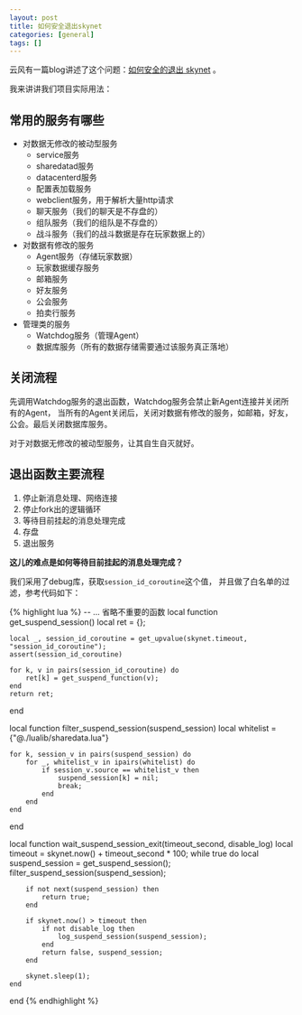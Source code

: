 ```yaml
---
layout: post
title: 如何安全退出skynet
categories: [general]
tags: []
---
```


云风有一篇blog讲述了这个问题：[如何安全的退出 skynet](http://blog.codingnow.com/2013/08/exit_skynet.html) 。

我来讲讲我们项目实际用法：

## 常用的服务有哪些

- 对数据无修改的被动型服务
    - service服务
    - sharedatad服务
    - datacenterd服务
    - 配置表加载服务
    - webclient服务，用于解析大量http请求
    - 聊天服务（我们的聊天是不存盘的）
    - 组队服务（我们的组队是不存盘的）
    - 战斗服务（我们的战斗数据是存在玩家数据上的）
- 对数据有修改的服务
    - Agent服务（存储玩家数据）
    - 玩家数据缓存服务
    - 邮箱服务
    - 好友服务
    - 公会服务
    - 拍卖行服务
- 管理类的服务
    - Watchdog服务（管理Agent）
    - 数据库服务（所有的数据存储需要通过该服务真正落地）

## 关闭流程

先调用Watchdog服务的退出函数，Watchdog服务会禁止新Agent连接并关闭所有的Agent，
当所有的Agent关闭后，关闭对数据有修改的服务，如邮箱，好友，公会。最后关闭数据库服务。

对于对数据无修改的被动型服务，让其自生自灭就好。

## 退出函数主要流程

1. 停止新消息处理、网络连接
1. 停止fork出的逻辑循环
1. 等待目前挂起的消息处理完成
1. 存盘
1. 退出服务

**这儿的难点是如何等待目前挂起的消息处理完成？**

我们采用了debug库，获取`session_id_coroutine`这个值，
并且做了白名单的过滤，参考代码如下：

{% highlight lua %}
-- ... 省略不重要的函数
local function get_suspend_session()
    local ret = {};

    local _, session_id_coroutine = get_upvalue(skynet.timeout, "session_id_coroutine");
    assert(session_id_coroutine)

    for k, v in pairs(session_id_coroutine) do
        ret[k] = get_suspend_function(v);
    end
    return ret;
end

local function filter_suspend_session(suspend_session) 
    local whitelist = {"@./lualib/sharedata.lua"}

    for k, session_v in pairs(suspend_session) do
        for _, whitelist_v in ipairs(whitelist) do
            if session_v.source == whitelist_v then
                suspend_session[k] = nil;
                break;
            end
        end
    end
end

local function wait_suspend_session_exit(timeout_second, disable_log)
    local timeout = skynet.now() + timeout_second * 100;
    while true do
        local suspend_session = get_suspend_session();
        filter_suspend_session(suspend_session);

        if not next(suspend_session) then
            return true;
        end
        
        if skynet.now() > timeout then
            if not disable_log then
                log_suspend_session(suspend_session);
            end
            return false, suspend_session;
        end

        skynet.sleep(1);
    end
end
{% endhighlight %}

